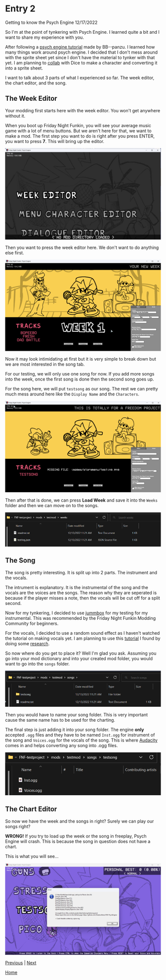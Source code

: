 # Entry 2
Getting to know the Psych Engine 12/17/2022

So I'm at the point of tynkering with Psych Engine. I learned quite a bit and I want to share my experience with you.

After following a [psych engine tutorial](https://youtu.be/qxMyoudrFPs) made by BB--panzu. I learned how many things work around psych engine. I decided that I don't mess around with the sprite sheet yet since I don't have the material to tynker with that yet. I am planning to [collab](https://hstatsep.github.io/students/#skills) with Dice to make a character and converting it into a sprite sheet. 

I want to talk about 3 parts of what I experienced so far. The week editor, the chart editor, and the song. 

## The Week Editor

Your modding first starts here with the week editor. You won't get anywhere without it. 

When you boot up Friday Night Funkin, you will see your average music game with a lot of menu buttons. But we aren't here for that, we want to make a mod. The first step you want to do is right after you press ENTER, you want to press **7**. This will bring up the editor.

![image](../img/FreedomProject-3.png)

Then you want to press the week editor here. We don't want to do anything else first. 

![image](../img/FreedomProject-4.png)

Now it may look intimidating at first but it is very simple to break down but we are most interested in the song tab. 

For our testing, we will only use one song for now. If you add more songs into the week, once the first song is done then the second song goes up. 

For the song here, we will put `testsong` as our song. The rest we can pretty much mess around here like the `Display Name` and the `Characters`.

![image](../img/FreedomProject-5.png)

Then after that is done, we can press **Load Week** and save it into the `Weeks` folder and then we can move on to the songs. 

![image](../img/FreedomProject-6.png)

## The Song

The song is pretty interesting. It is split up into 2 parts. The instrument and the vocals.

The intrument is explanatory. It is the instrumental of the song and the vocals are the voices are the songs. The reason why they are seperated is because if the player misses a note, then the vocals will be cut off for a split second. 

Now for my tynkering, I decided to use [jummbox](https://jummbus.bitbucket.io) for my testing for my instrumental. This was recommended by the Friday Night Funkin Modding Community for beginners. 

For the vocals, I decided to use a random sound effect as I haven't watched the tutorial on making vocals yet. I am planning to use this [tutorial](https://youtu.be/pc8c-A0AJX4) I found by doing some [research](https://hstatsep.github.io/students/#skills). 

So now where do you get to place it? Well I'm glad you ask. Assuming you go into your mod dictionary and into your created mod folder, you would want to go into the `songs` folder.

![image](../img/FreedomProject-1.png)

Then you would have to name your song folder. This is very important cause the same name has to be used for the charting. 

The final step is just adding it into your song folder. The engine **only** accepted `.ogg` files and they have to be named `Inst.ogg` for instrument of the song and `Voices.ogg` for the vocals of the song. This is where [Audacity](https://www.audacityteam.org) comes in and helps converting any song into .ogg files. 

![image](../img/FreedomProject-2.png)

## The Chart Editor

So now we have the week and the songs in right? Surely we can play our songs right?

**WRONG!** If you try to load up the week or the song in freeplay, Psych Engine will crash. This is because the song in question does not have a chart. 

This is what you will see...

![image](../img/FreedomProject-7.png)

[Previous](entry01.md) | [Next](entry03.md)

[Home](../README.md)